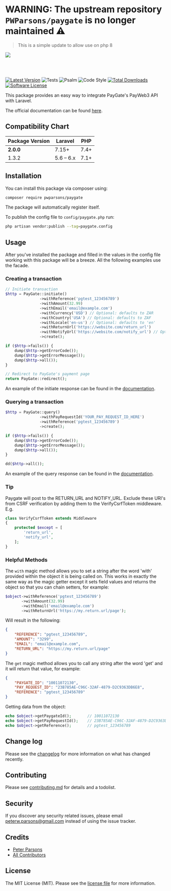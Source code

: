 # WARNING: The upstream repository `PWParsons/paygate` is no longer maintained :warning:

> This is a simple update to allow use on php 8

<img src="https://repository-images.githubusercontent.com/203629326/d9fb0480-add4-11ea-91ec-99a6638a9496">

<br><br>

[![Latest Version](https://img.shields.io/github/release/pwparsons/paygate.svg)](https://github.com/pwparsons/paygate/releases)
![Tests](https://github.com/PWParsons/paygate/workflows/Tests/badge.svg)
![Psalm](https://github.com/PWParsons/paygate/workflows/Psalm/badge.svg)
![Code Style](https://github.com/PWParsons/paygate/workflows/Code%20Style/badge.svg)
[![Total Downloads](https://img.shields.io/packagist/dt/pwparsons/paygate.svg)](https://packagist.org/pwparsons/paygate)
[![Software License](https://img.shields.io/badge/license-MIT-brightgreen.svg)](LICENSE.md)

This package provides an easy way to integrate PayGate's PayWeb3 API with Laravel.

The official documentation can be found [here](http://docs.paygate.co.za/#payweb-3).

 Compatibility Chart
--------------------------------------------------------------------------------

| Package Version | Laravel      | PHP  |
|-----------------|--------------|------|
|    **2.0.0**    | 7.15+        | 7.4+ |
|      1.3.2      | 5.6 – 6.x    | 7.1+ |

## Installation

You can install this package via composer using:

```bash
composer require pwparsons/paygate
```

The package will automatically register itself.

To publish the config file to `config/paygate.php` run:

```bash
php artisan vendor:publish --tag=paygate.config
```

## Usage

After you've installed the package and filled in the values in the config file working with this package will be a breeze. All the following examples use the facade.

### Creating a transaction

```php
// Initiate transaction
$http = PayGate::initiate()
               ->withReference('pgtest_123456789')
               ->withAmount(32.99)
               ->withEmail('email@example.com')
               ->withCurrency('USD') // Optional: defaults to ZAR
               ->withCountry('USA') // Optional: defaults to ZAF
               ->withLocale('en-us') // Optional: defaults to 'en'
               ->withReturnUrl('https://website.com/return_url')
               ->withNotifyUrl('https://website.com/notify_url') // Optional
               ->create();

if ($http->fails()) {
    dump($http->getErrorCode());
    dump($http->getErrorMessage());
    dump($http->all());
}

// Redirect to PayGate's payment page
return PayGate::redirect();
```

An example of the initiate response can be found in the [documentation](http://docs.paygate.co.za/#response).

### Querying a transaction

```php
$http = PayGate::query()
               ->withPayRequestId('YOUR_PAY_REQUEST_ID_HERE')
               ->withReference('pgtest_123456789')
               ->create();

if ($http->fails()) {
    dump($http->getErrorCode());
    dump($http->getErrorMessage());
    dump($http->all());
}

dd($http->all());
```

An example of the query response can be found in the [documentation](http://docs.paygate.co.za/#response-2).

### Tip

Paygate will post to the RETURN_URL and NOTIFY_URL. Exclude these URI's from CSRF verification by adding them to the VerifyCsrfToken middleware. E.g.

```php
class VerifyCsrfToken extends Middleware
{
    protected $except = [
        'return_url',
        'notify_url',
    ];
}
```

### Helpful Methods

The `with` magic method allows you to set a string after the word 'with' provided within the object it is being called on. This works in exactly the same way as the magic getter except it sets field values and returns the object so that you can chain setters, for example:

```php
$object->withReference('pgtest_123456789')
       ->withAmount(32.99)
       ->withEmail('email@example.com')
       ->withReturnUrl('https://my.return.url/page');
```

Will result in the following:

```json
{
    "REFERENCE": "pgtest_123456789",
    "AMOUNT": "3299",
    "EMAIL": "email@example.com",
    "RETURN_URL": "https://my.return.url/page"
}
```

The `get` magic method allows you to call any string after the word 'get' and it will return that value, for example:

```json
{
    "PAYGATE_ID": "10011072130",
    "PAY_REQUEST_ID": "23B785AE-C96C-32AF-4879-D2C9363DB6E8",
    "REFERENCE": "pgtest_123456789"
}
```

Getting data from the object:

```php
echo $object->getPaygateId();       // 10011072130
echo $object->getPayRequestId();    // 23B785AE-C96C-32AF-4879-D2C9363DB6E8
echo $object->getReference();       // pgtest_123456789
```

## Change log

Please see the [changelog](CHANGELOG.md) for more information on what has changed recently.

## Contributing

Please see [contributing.md](CONTRIBUTING.md) for details and a todolist.

## Security

If you discover any security related issues, please email [peterw.parsons@gmail.com](mailto:peterw.parsons@gmail.com) instead of using the issue tracker.

## Credits

- [Peter Parsons](https://github.com/pwparsons)
- [All Contributors](../../contributors)

## License

The MIT License (MIT). Please see the [license file](LICENSE.md) for more information. 
